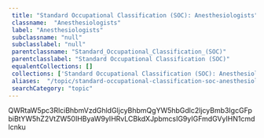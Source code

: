 ```yaml
--- 
 title: "Standard Occupational Classification (SOC): Anesthesiologists" 
 classname:  "Anesthesiologists" 
 label: "Anesthesiologists" 
 subclassname: "null" 
 subclasslabel: "null" 
 parentclassname: "Standard_Occupational_Classification_(SOC)" 
 parentclasslabel: "Standard Occupational Classification (SOC)" 
 equalentCollections: [] 
 collections: ['Standard Occupational Classification (SOC): Anesthesiologists']
 aliases:  "/topic/standard-occupational-classification-soc-anesthesiologists"  
 searchCategory: "topic" 
---
```

QWRtaW5pc3RlciBhbmVzdGhldGljcyBhbmQgYW5hbGdlc2ljcyBmb3IgcGFpbiBtYW5hZ2VtZW50IHByaW9yIHRvLCBkdXJpbmcsIG9yIGFmdGVyIHN1cmdlcnku